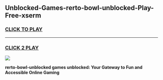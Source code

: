 
## Unblocked-Games-rerto-bowl-unblocked-Play-Free-xserm
<h3>
<a href="https://premium76.site?title=rerto-bowl-unblocked&ref=12A">CLICK TO PLAY</a></h3>
<hr>

<h3>
<a href="https://premium76.site?title=rerto-bowl-unblocked&ref=12A">CLICK 2 PLAY</a>
  
</h3>

<a href="https://premium76.site?title=rerto-bowl-unblocked&ref=12A"><img src="https://clearcache.store/games.png"></a>


**rerto-bowl-unblocked games unblocked: Your Gateway to Fun and Accessible Online Gaming**
